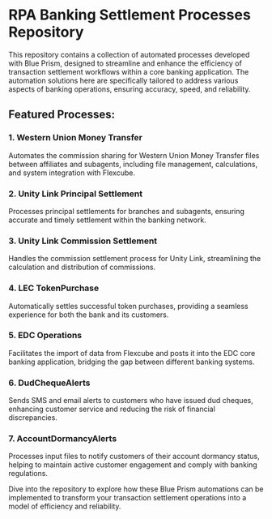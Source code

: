 # RPA Banking Settlement Processes Repository
This repository contains a collection of automated processes developed with Blue Prism, designed to streamline and enhance the efficiency of transaction settlement workflows within a core banking application. The automation solutions here are specifically tailored to address various aspects of banking operations, ensuring accuracy, speed, and reliability.

## Featured Processes:

### 1. Western Union Money Transfer 
Automates the commission sharing for Western Union Money Transfer files between affiliates and subagents, including file management, calculations, and system integration with Flexcube.

### 2. Unity Link Principal Settlement
Processes principal settlements for branches and subagents, ensuring accurate and timely settlement within the banking network.

### 3. Unity Link Commission Settlement
Handles the commission settlement process for Unity Link, streamlining the calculation and distribution of commissions.

### 4. LEC TokenPurchase
Automatically settles successful token purchases, providing a seamless experience for both the bank and its customers.

### 5. EDC Operations
Facilitates the import of data from Flexcube and posts it into the EDC core banking application, bridging the gap between different banking systems.

### 6. DudChequeAlerts
Sends SMS and email alerts to customers who have issued dud cheques, enhancing customer service and reducing the risk of financial discrepancies.

### 7. AccountDormancyAlerts
Processes input files to notify customers of their account dormancy status, helping to maintain active customer engagement and comply with banking regulations.

Dive into the repository to explore how these Blue Prism automations can be implemented to transform your transaction settlement operations into a model of efficiency and reliability.
